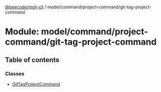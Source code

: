 [@beecode/msh-cli](../README.md) / model/command/project-command/git-tag-project-command

# Module: model/command/project-command/git-tag-project-command

## Table of contents

### Classes

- [GitTagProjectCommand](../classes/model_command_project_command_git_tag_project_command.GitTagProjectCommand.md)
